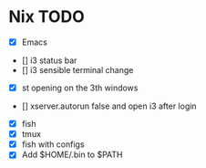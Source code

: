# Nix TODO

- [x] Emacs
- [] i3 status bar
- [] i3 sensible terminal change
- [x] st opening on the 3th windows
- [] xserver.autorun false and open i3 after login
- [x] fish
- [x] tmux
- [x] fish with configs
- [x] Add $HOME/.bin to $PATH
